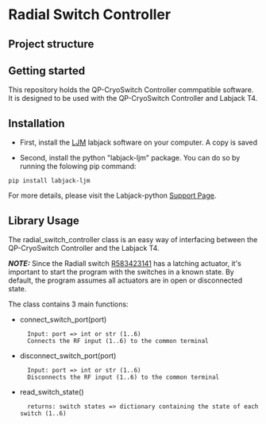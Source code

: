 # Radial Switch Controller

## Project structure



## Getting started

This repository holds the QP-CryoSwitch Controller commpatible software. It is designed to be used with the QP-CryoSwitch Controller and Labjack T4.


## Installation
- First, install the [LJM](https://labjack.com/support/software/installers/ljm) labjack software on your computer. A copy is saved 

- Second, install the python "labjack-ljm" package. You can do so by running the folowing pip command:

```
pip install labjack-ljm 
```
For more details, please visit the Labjack-python [Support Page](https://labjack.com/support/software/examples/ljm/python).

## Library Usage

The radial_switch_controller class is an easy way of interfacing between the QP-CryoSwitch Controller and the Labjack T4.

**_NOTE:_** Since the Radiall switch [R583423141](https://www.radiall.com/cryogenic-sp6t-ramses-sma-18ghz-latching-28vdc-d-sub-male-connector-bipolar-actuator-command-r583423141.html) has a latching actuator, it's important to start the program with the switches in a known state. By default, the program assumes all actuators are in open or disconnected state.


The class contains 3 main functions:
- connect_switch_port(port) 

        Input: port => int or str (1..6)
        Connects the RF input (1..6) to the common terminal

- disconnect_switch_port(port) 

        Input: port => int or str (1..6)
        Disconnects the RF input (1..6) to the common terminal

- read_switch_state() 

        returns: switch states => dictionary containing the state of each switch (1..6) 
